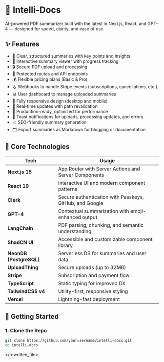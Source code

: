 # 🧠 Intelli-Docs

AI-powered PDF summarizer built with the latest in Next.js, React, and GPT-4 — designed for speed, clarity, and ease of use.

## ✨ Features

- 📝 Clear, structured summaries with key points and insights
- 🎨 Interactive summary viewer with progress tracking
- 🔒 Secure PDF upload and processing
- 🔐 Protected routes and API endpoints
- 💰 Flexible pricing plans (Basic & Pro)
- 🪝 Webhooks to handle Stripe events (subscriptions, cancellations, etc.)
- 📊 User dashboard to manage uploaded summaries
- 📱 Fully responsive design (desktop and mobile)
- 🔄 Real-time updates with path revalidation
- 🚀 Production-ready, optimized for performance
- 🔔 Toast notifications for uploads, processing updates, and errors
- 📈 SEO-friendly summary generation
- 🗂️ Export summaries as Markdown for blogging or documentation

## 🧠 Core Technologies

| Tech                    | Usage                                                   |
| ----------------------- | ------------------------------------------------------- |
| **Next.js 15**          | App Router with Server Actions and Server Components    |
| **React 19**            | Interactive UI and modern component patterns            |
| **Clerk**               | Secure authentication with Passkeys, GitHub, and Google |
| **GPT-4**               | Contextual summarization with emoji-enhanced output     |
| **LangChain**           | PDF parsing, chunking, and semantic understanding       |
| **ShadCN UI**           | Accessible and customizable component library           |
| **NeonDB (PostgreSQL)** | Serverless DB for summaries and user data               |
| **UploadThing**         | Secure uploads (up to 32MB)                             |
| **Stripe**              | Subscription and payment flow                           |
| **TypeScript**          | Static typing for improved DX                           |
| **TailwindCSS v4**      | Utility-first, responsive styling                       |
| **Vercel**              | Lightning-fast deployment                               |

## 🧰 Getting Started

### 1. Clone the Repo

```bash
git clone https://github.com/yourusername/intelli-docs.git
cd intelli-docs
```

</rewritten_file>
